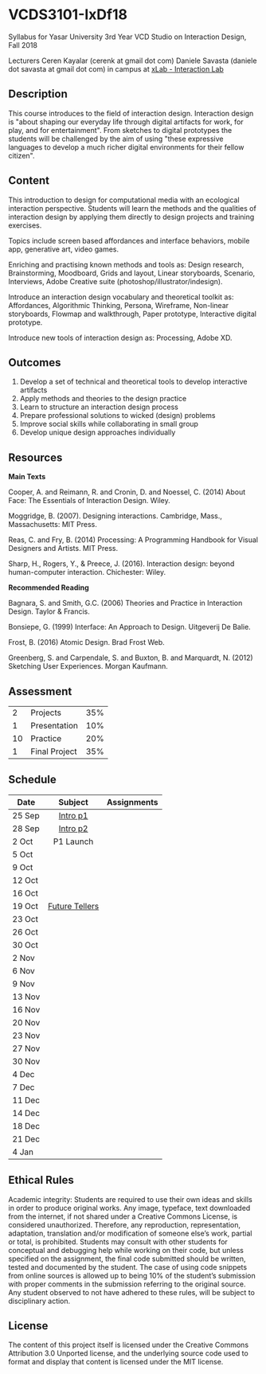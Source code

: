 # VCDS3101-IxDf18
Syllabus for Yasar University 3rd Year VCD Studio on Interaction Design, Fall 2018

Lecturers
Ceren Kayalar (cerenk at gmail dot com)
Daniele Savasta (daniele dot savasta at gmail dot com)
in campus at [xLab - Interaction Lab](http://xlab.yasar.edu.tr)

## Description
This course introduces to the field of interaction design. Interaction design is "about shaping our everyday life through digital artifacts for work, for play, and for entertainment". From sketches to digital prototypes the students will be challenged by the aim of using "these expressive languages to develop a much richer digital environments for their fellow citizen".

## Content
This introduction to design for computational media with an ecological interaction perspective. Students will learn the methods and the qualities of interaction design by applying them directly to design projects and training exercises.

Topics include screen based affordances and interface behaviors, mobile app, generative art, video games.

Enriching and practising known methods and tools as:
Design research, Brainstorming, Moodboard, Grids and layout, Linear storyboards, Scenario, Interviews, Adobe Creative suite (photoshop/illustrator/indesign).

Introduce an interaction design vocabulary and theoretical toolkit as:
Affordances, Algorithmic Thinking, Persona, Wireframe, Non-linear storyboards, Flowmap and walkthrough, Paper prototype, Interactive digital prototype.

Introduce new tools of interaction design as:
Processing, Adobe XD.

## Outcomes
1. Develop a set of technical and theoretical tools to develop interactive artifacts
2. Apply methods and theories to the design practice
3. Learn to structure an interaction design process
4. Prepare professional solutions to wicked (design) problems
5. Improve social skills while collaborating in small group
6. Develop unique design approaches individually

## Resources

**Main Texts**

Cooper, A. and Reimann, R. and Cronin, D. and Noessel, C. (2014) About Face: The Essentials of Interaction Design. Wiley.

Moggridge, B. (2007). Designing interactions. Cambridge, Mass., Massachusetts: MIT Press.

Reas, C. and Fry, B. (2014) Processing: A Programming Handbook for Visual Designers and Artists. MIT Press.

Sharp, H., Rogers, Y., & Preece, J. (2016). Interaction design: beyond human-computer interaction. Chichester: Wiley.

**Recommended Reading**

Bagnara, S. and Smith, G.C. (2006) Theories and Practice in Interaction Design. Taylor & Francis.

Bonsiepe, G. (1999) Interface: An Approach to Design. Uitgeverij De Balie.

Frost, B. (2016) Atomic Design. Brad Frost Web.

Greenberg, S. and Carpendale, S. and Buxton, B. and Marquardt, N. (2012) Sketching User Experiences. Morgan Kaufmann.


## Assessment

| | | |
|-|-|-|
|2| Projects |35%|
|1| Presentation |10%|
|10| Practice |20%|
|1| Final Project |35%|


## Schedule

| Date | Subject| Assignments |
| ------------- |:-------------:| -----:|
| 25 Sep | [Intro p1](https://github.com/ixd-izmir/ixd3101f18/blob/master/week1/sep24tue.md) | |
| 28 Sep | [Intro p2](https://github.com/ixd-izmir/ixd3101f18/blob/master/week1/sep28fri.md) | |
| 2 Oct | P1 Launch | |
| 5 Oct | | |
| 9 Oct | | |
| 12 Oct | | |
| 16 Oct | | |
| 19 Oct | [Future Tellers](http://www.digilogue.com) | |
| 23 Oct | | |
| 26 Oct | | |
| 30 Oct | | |
| 2 Nov | | |
| 6 Nov | | |
| 9 Nov | | |
| 13 Nov | | |
| 16 Nov | | |
| 20 Nov | | |
| 23 Nov | | |
| 27 Nov | | |
| 30 Nov | | |
| 4 Dec | | |
| 7 Dec | | |
| 11 Dec | | |
| 14 Dec | | |
| 18 Dec | | |
| 21 Dec | | |
| 4 Jan | | |

## Ethical Rules
Academic integrity: Students are required to use their own ideas and skills in order to produce original works. Any image, typeface, text downloaded from the internet, if not shared under a Creative Commons License, is considered unauthorized. Therefore, any reproduction, representation, adaptation, translation and/or modification of someone else’s work, partial or total, is prohibited. Students may consult with other students for conceptual and debugging help while working on their code, but unless specified on the assignment, the final code submitted should be written, tested and documented by the student. The case of using code snippets from online sources is allowed up to being 10% of the student’s submission with proper comments in the submission referring to the original source. Any student observed to not have adhered to these rules, will be subject to disciplinary action.

## License
The content of this project itself is licensed under the Creative Commons Attribution 3.0 Unported license, and the underlying source code used to format and display that content is licensed under the MIT license.

